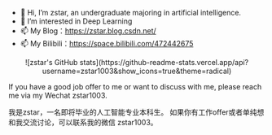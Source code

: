 


- 👋 Hi, I’m zstar, an undergraduate majoring in artificial intelligence.
- 👀 I’m interested in Deep Learning
- 📫 My Blog：https://zstar.blog.csdn.net/
- 📫 My Bilibili：https://space.bilibili.com/472442675

<div align=center>
![zstar's GitHub stats](https://github-readme-stats.vercel.app/api?username=zstar1003&show_icons=true&theme=radical)
</div>

If you have a good job offer to me or want to discuss with me, please reach me via my Wechat zstar1003.

我是zstar，一名即将毕业的人工智能专业本科生。
如果你有工作offer或者单纯想和我交流讨论，可以联系我的微信 zstar1003。


